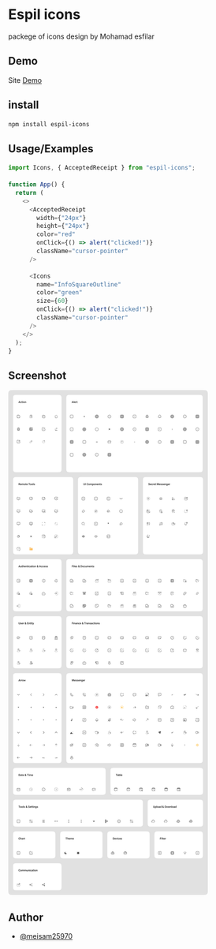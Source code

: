 # Espil icons

packege of icons design by Mohamad esfilar

## Demo

Site <a href="https://espil-icons.mv-team.ir" target='_blank' >Demo</a>

## install

```bash
npm install espil-icons
```

## Usage/Examples

```js
import Icons, { AcceptedReceipt } from "espil-icons";

function App() {
  return (
    <>
      <AcceptedReceipt
        width={"24px"}
        height={"24px"}
        color="red"
        onClick={() => alert("clicked!")}
        className="cursor-pointer"
      />

      <Icons
        name="InfoSquareOutline"
        color="green"
        size={60}
        onClick={() => alert("clicked!")}
        className="cursor-pointer"
      />
    </>
  );
}
```

## Screenshot

![Icons](Icon-Pack.jpg)

## Author

- [@meisam25970](https://www.github.com/meisam25970)
